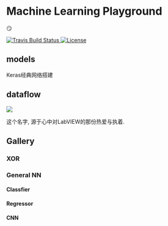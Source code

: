 # Machine Learning Playground
:smirk:
<p>
    <a href="https://travis-ci.org/SmirkCao/ML_Python">
        <img src="https://travis-ci.org/SmirkCao/ML_Python.svg?branch=dataflow" alt="Travis Build Status">
    </a>
		<a href="https://opensource.org/licenses/MIT" rel="nofollow">
        <img src="https://camo.githubusercontent.com/a2753323735099059bdc88b724534a1a6bd134ee/68747470733a2f2f696d672e736869656c64732e696f2f62616467652f4c6963656e73652d4d49542d627269676874677265656e2e737667" alt="License" data-canonical-src="https://img.shields.io/badge/License-MIT-brightgreen.svg" style="max-width:100%;">
    </a>
</p>

## models
Keras经典网络搭建
## dataflow
<p>
<a href="https://codecov.io/gh/SmirkCao/ML_Python">
  <img src="https://codecov.io/gh/SmirkCao/ML_Python/branch/dataflow/graph/badge.svg" />
</a>
</p>
这个名字, 源于心中对LabVIEW的那份热爱与执着. 

## Gallery
### XOR
### General NN
#### Classfier
#### Regressor
#### CNN

